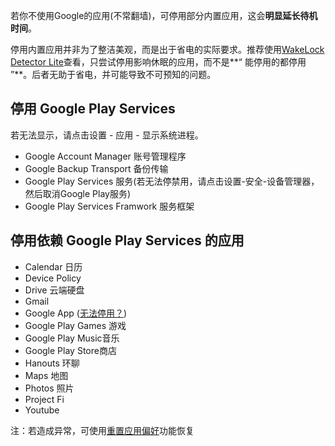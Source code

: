 若你不使用Google的应用(不常翻墙)，可停用部分内置应用，这会**明显延长待机时间**。

停用内置应用并非为了整洁美观，而是出于省电的实际要求。推荐使用[WakeLock Detector Lite](https://github.com/Jiangyiqun/android_background_ignore/tree/master/wake_lock_detector)查看，只尝试停用影响休眠的应用，而不是**“ 能停用的都停用 ”**。后者无助于省电，并可能导致不可预知的问题。

##  停用 Google Play Services
若无法显示，请点击设置 - 应用 - 显示系统进程。
* Google Account Manager 账号管理程序
* Google Backup Transport 备份传输
* Google Play Services 服务(若无法停禁用，请点击设置-安全-设备管理器，然后取消Google Play服务)
* Google Play Services Framwork 服务框架

## 停用依赖 Google Play Services 的应用
* Calendar 日历
* Device Policy
* Drive 云端硬盘
* Gmail
* Google App ([无法停用？](https://github.com/Jiangyiqun/android_background_ignore/wiki/%E5%A6%82%E4%BD%95%E5%81%9C%E7%94%A8-Google-APP-%3F))
* Google Play Games 游戏
* Google Play Music音乐
* Google Play Store商店
* Hanouts 环聊
* Maps 地图
* Photos 照片
* Project Fi
* Youtube

注：若造成异常，可使用[重置应用偏好](https://github.com/Jiangyiqun/android_background_ignore/wiki/%E5%A6%82%E4%BD%95%E6%81%A2%E5%A4%8D%EF%BC%9F)功能恢复
